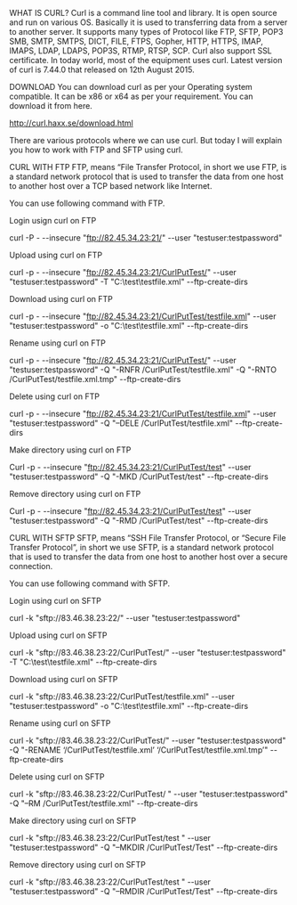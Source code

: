 WHAT IS CURL?
Curl is a command line tool and library. It is open source and run on various OS. Basically it is used to transferring data from a server to another server. It supports many types of Protocol like FTP, SFTP, POP3 SMB, SMTP, SMTPS, DICT, FILE, FTPS, Gopher, HTTP, HTTPS, IMAP, IMAPS, LDAP, LDAPS, POP3S, RTMP, RTSP, SCP. Curl also support SSL certificate. In today world, most of the equipment uses curl. Latest version of curl is 7.44.0 that released on 12th August 2015.



DOWNLOAD
You can download curl as per your Operating system compatible. It can be x86 or x64 as per your requirement. You can download it from here.

http://curl.haxx.se/download.html

There are various protocols where we can use curl. But today I will explain you how to work with FTP and SFTP using curl.

CURL WITH FTP
FTP, means “File Transfer Protocol, in short we use FTP, is a standard network protocol that is used to transfer the data from one host to another host over a TCP based network like Internet.

You can use following command with FTP. 

Login usign curl on FTP

curl  -P - --insecure "ftp://82.45.34.23:21/" --user "testuser:testpassword"
 

Upload using curl on FTP

curl -p - --insecure  "ftp://82.45.34.23:21/CurlPutTest/" --user "testuser:testpassword" -T "C:\test\testfile.xml" --ftp-create-dirs
 

Download using curl on FTP

curl -p - --insecure  "ftp://82.45.34.23:21/CurlPutTest/testfile.xml" --user "testuser:testpassword" -o "C:\test\testfile.xml" --ftp-create-dirs
 

Rename using curl on FTP

curl -p - --insecure  "ftp://82.45.34.23:21/CurlPutTest/" --user "testuser:testpassword" -Q "-RNFR /CurlPutTest/testfile.xml"  -Q "-RNTO /CurlPutTest/testfile.xml.tmp"   --ftp-create-dirs
 

Delete using curl on FTP

curl -p - --insecure  "ftp://82.45.34.23:21/CurlPutTest/testfile.xml" --user "testuser:testpassword" -Q "–DELE  /CurlPutTest/testfile.xml" --ftp-create-dirs
 

Make directory using curl on FTP

Curl -p - --insecure  "ftp://82.45.34.23:21/CurlPutTest/test" --user "testuser:testpassword" -Q "-MKD /CurlPutTest/test"  --ftp-create-dirs
 

Remove directory using curl on FTP

Curl -p - --insecure  "ftp://82.45.34.23:21/CurlPutTest/test" --user "testuser:testpassword" -Q "-RMD /CurlPutTest/test"  --ftp-create-dirs
 

CURL WITH SFTP
SFTP, means “SSH File Transfer Protocol, or “Secure File Transfer Protocol”, in short we use SFTP, is a standard network protocol that is used to transfer the data from one host to another host over a secure connection.

You can use following command with SFTP. 

Login using curl on SFTP

curl  -k "sftp://83.46.38.23:22/" --user "testuser:testpassword"
 

Upload using curl on SFTP

curl  -k "sftp://83.46.38.23:22/CurlPutTest/" --user "testuser:testpassword" -T "C:\test\testfile.xml" --ftp-create-dirs
 

Download using curl on SFTP

curl  -k "sftp://83.46.38.23:22/CurlPutTest/testfile.xml" --user "testuser:testpassword" -o "C:\test\testfile.xml" --ftp-create-dirs
 

Rename using curl on SFTP

curl  -k "sftp://83.46.38.23:22/CurlPutTest/" --user "testuser:testpassword" -Q "-RENAME
  ‘/CurlPutTest/testfile.xml’  ‘/CurlPutTest/testfile.xml.tmp’"   --ftp-create-dirs
 

Delete using curl on SFTP

curl  -k "sftp://83.46.38.23:22/CurlPutTest/ " --user "testuser:testpassword" -Q "–RM /CurlPutTest/testfile.xml" --ftp-create-dirs
 

Make directory using curl on SFTP

curl  -k "sftp://83.46.38.23:22/CurlPutTest/test " --user "testuser:testpassword" -Q "–MKDIR /CurlPutTest/Test" --ftp-create-dirs
 

Remove directory using curl on SFTP

curl  -k "sftp://83.46.38.23:22/CurlPutTest/test " --user "testuser:testpassword" -Q "–RMDIR /CurlPutTest/Test" --ftp-create-dirs
